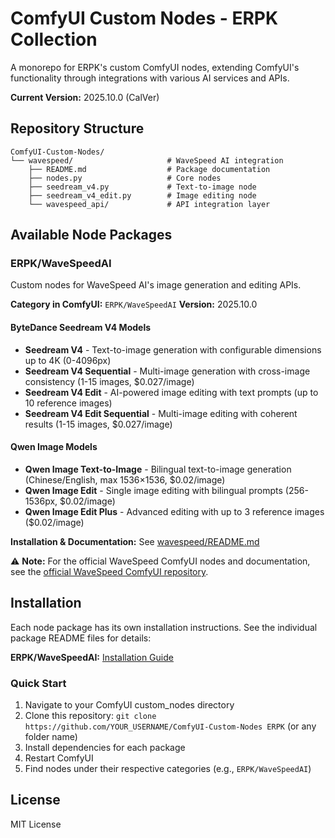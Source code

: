 # ComfyUI Custom Nodes - ERPK Collection

A monorepo for ERPK's custom ComfyUI nodes, extending ComfyUI's functionality through integrations with various AI services and APIs.

**Current Version:** 2025.10.0 (CalVer)

## Repository Structure

```
ComfyUI-Custom-Nodes/
└── wavespeed/                     # WaveSpeed AI integration
    ├── README.md                  # Package documentation
    ├── nodes.py                   # Core nodes
    ├── seedream_v4.py             # Text-to-image node
    ├── seedream_v4_edit.py        # Image editing node
    └── wavespeed_api/             # API integration layer
```

## Available Node Packages

### ERPK/WaveSpeedAI

Custom nodes for WaveSpeed AI's image generation and editing APIs.

**Category in ComfyUI:** `ERPK/WaveSpeedAI`
**Version:** 2025.10.0

#### ByteDance Seedream V4 Models

- **Seedream V4** - Text-to-image generation with configurable dimensions up to 4K (0-4096px)
- **Seedream V4 Sequential** - Multi-image generation with cross-image consistency (1-15 images, $0.027/image)
- **Seedream V4 Edit** - AI-powered image editing with text prompts (up to 10 reference images)
- **Seedream V4 Edit Sequential** - Multi-image editing with coherent results (1-15 images, $0.027/image)

#### Qwen Image Models

- **Qwen Image Text-to-Image** - Bilingual text-to-image generation (Chinese/English, max 1536×1536, $0.02/image)
- **Qwen Image Edit** - Single image editing with bilingual prompts (256-1536px, $0.02/image)
- **Qwen Image Edit Plus** - Advanced editing with up to 3 reference images ($0.02/image)

**Installation & Documentation:** See [wavespeed/README.md](wavespeed/README.md)

⚠️ **Note:** For the official WaveSpeed ComfyUI nodes and documentation, see the [official WaveSpeed ComfyUI repository](https://github.com/wavespeedai/ComfyUI-WaveSpeed).

## Installation

Each node package has its own installation instructions. See the individual package README files for details:

**ERPK/WaveSpeedAI:** [Installation Guide](wavespeed/README.md#installation)

### Quick Start

1. Navigate to your ComfyUI custom_nodes directory
2. Clone this repository: `git clone https://github.com/YOUR_USERNAME/ComfyUI-Custom-Nodes ERPK` (or any folder name)
3. Install dependencies for each package
4. Restart ComfyUI
5. Find nodes under their respective categories (e.g., `ERPK/WaveSpeedAI`)

## License

MIT License
